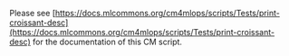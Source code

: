Please see [https://docs.mlcommons.org/cm4mlops/scripts/Tests/print-croissant-desc](https://docs.mlcommons.org/cm4mlops/scripts/Tests/print-croissant-desc) for the documentation of this CM script.
